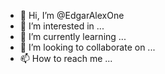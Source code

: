 - 👋 Hi, I’m @EdgarAlexOne
- 👀 I’m interested in ...
- 🌱 I’m currently learning ...
- 💞️ I’m looking to collaborate on ...
- 📫 How to reach me ...

<!---
EdgarAlexOne/EdgarAlexOne is a ✨ special ✨ repository because its `README.md` (this file) appears on your GitHub profile.
You can click the Preview link to take a look at your changes.
--->
